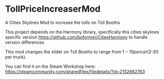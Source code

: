 # TollPriceIncreaserMod
A Cities Skylines Mod to increase the tolls on Toll Booths

This project depends on the Harmony library, specifically this cities skylines specific version https://github.com/boformer/CitiesHarmony to handle version differences

This mod changes the slider on Toll Booths to range from $1-10 per car ($2-20 per truck).

You can find it on the Steam Workshop here: https://steamcommunity.com/sharedfiles/filedetails/?id=2152662763
